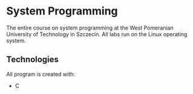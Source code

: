 # System Programming
The entire course on system programming at the West Pomeranian University of Technology in Szczecin.
All labs run on the Linux operating system.

## Technologies
All program is created with:
* C
